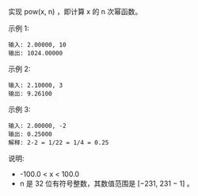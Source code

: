 实现 pow(x, n) ，即计算 x 的 n 次幂函数。

示例 1:

    输入: 2.00000, 10
    输出: 1024.00000
示例 2:

    输入: 2.10000, 3
    输出: 9.26100
示例 3:

    输入: 2.00000, -2
    输出: 0.25000
    解释: 2-2 = 1/22 = 1/4 = 0.25
说明:

- -100.0 < x < 100.0
- n 是 32 位有符号整数，其数值范围是 [−231, 231 − 1] 。